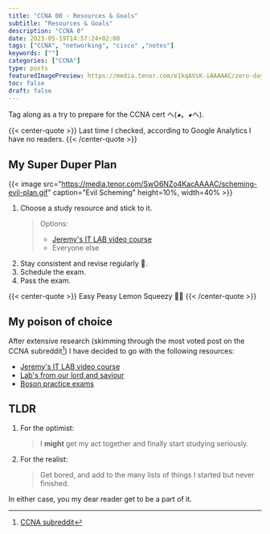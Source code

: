 ```yaml
---
title: "CCNA 00 - Resources & Goals"
subtitle: "Resources & Goals"
description: "CCNA 0"
date: 2023-05-19T14:57:24+02:00
tags: ["CCNA", "networking", "cisco" ,"notes"]
keywords: [""]
categories: ["CCNA"]
type: posts
featuredImagePreview: https://media.tenor.com/e1kqAVsK-iAAAAAC/zero-days-0days.gif
toc: false
draft: false
---
```


Tag along as a try to prepare for the CCNA cert ヘ(◕。◕ヘ).

{{< center-quote >}}
Last time I checked, according to Google Analytics I have no readers.
{{< /center-quote >}}

<!--more-->

## My Super Duper Plan

{{< image src="https://media.tenor.com/SwO6NZo4KacAAAAC/scheming-evil-plan.gif" caption="Evil Scheming" height=10%, width=40% >}}

1. Choose a study resource and stick to it.
   > Options:
   >
   >- [Jeremy's IT LAB video course](https://www.youtube.com/playlist?list=PLxbwE86jKRgMpuZuLBivzlM8s2Dk5lXBQ)
   >- Everyone else
   >
2. Stay consistent and revise regularly 🤡.
3. Schedule the exam.
4. Pass the exam.

{{< center-quote >}}
Easy Peasy Lemon Squeezy 🍋🍋
{{< /center-quote >}}

## My poison of choice

After extensive research (skimming through the most voted post on the CCNA subreddit[^1]) I have decided to go with the following resources:

- [Jeremy's IT LAB video course](https://www.youtube.com/playlist?list=PLxbwE86jKRgMpuZuLBivzlM8s2Dk5lXBQ)
- [Lab's from our lord and saviour](https://www.youtube.com/watch?v=XgcGcrLKu1A&list=PLxbwE86jKRgMQ4HTuaJ7yQgA2BoNwY9ct)
- [Boson practice exams](https://www.boson.com/practice-exam/200-301-cisco-ccna-practice-exam)

## TLDR

1. For the optimist:
    > I **might** get my act together and finally start studying seriously.
2. For the realist:
    > Get bored, and add to the many lists of things I started but never finished.

In either case, you my dear reader get to be a part of it.

[comment]: <> (Foot Notes)

[^1]: [CCNA subreddit](https://www.reddit.com/r/ccna/comments/qcd0tl/rules_resources/)